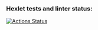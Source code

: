 ### Hexlet tests and linter status:
[![Actions Status](https://github.com/SergeiD99/python-project-49/workflows/hexlet-check/badge.svg)](https://github.com/SergeiD99/python-project-49/actions)